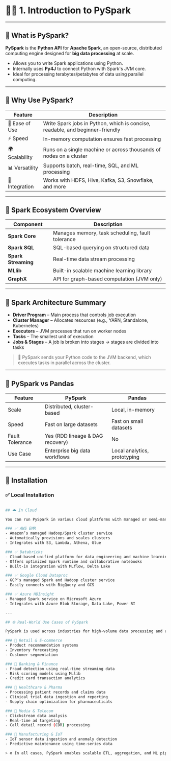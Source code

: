# 🧑‍💻 1. Introduction to PySpark

---

## 🔹 What is PySpark?

**PySpark** is the **Python API** for **Apache Spark**, an open-source, distributed computing engine designed for **big data processing** at scale.

- Allows you to write Spark applications using Python.
- Internally uses **Py4J** to connect Python with Spark's JVM core.
- Ideal for processing terabytes/petabytes of data using parallel computing.

---

## 🔹 Why Use PySpark?

| Feature        | Description                                                                 |
|----------------|-----------------------------------------------------------------------------|
| 🧠 Ease of Use | Write Spark jobs in Python, which is concise, readable, and beginner-friendly |
| ⚡ Speed        | In-memory computation ensures fast processing                               |
| 🌍 Scalability  | Runs on a single machine or across thousands of nodes on a cluster         |
| 📊 Versatility  | Supports batch, real-time, SQL, and ML processing                          |
| 🔗 Integration | Works with HDFS, Hive, Kafka, S3, Snowflake, and more                       |

---

## 🔹 Spark Ecosystem Overview

| Component       | Description                                          |
|------------------|------------------------------------------------------|
| **Spark Core**   | Manages memory, task scheduling, fault tolerance     |
| **Spark SQL**    | SQL-based querying on structured data                |
| **Spark Streaming** | Real-time data stream processing                  |
| **MLlib**        | Built-in scalable machine learning library           |
| **GraphX**       | API for graph-based computation (JVM only)           |

---

## 🔹 Spark Architecture Summary

- **Driver Program** – Main process that controls job execution
- **Cluster Manager** – Allocates resources (e.g., YARN, Standalone, Kubernetes)
- **Executors** – JVM processes that run on worker nodes
- **Tasks** – The smallest unit of execution
- **Jobs & Stages** – A job is broken into stages → stages are divided into tasks

> 🧠 PySpark sends your Python code to the JVM backend, which executes tasks in parallel across the cluster.

---

## 🔹 PySpark vs Pandas

| Feature         | PySpark                         | Pandas                     |
|-----------------|----------------------------------|----------------------------|
| Scale           | Distributed, cluster-based      | Local, in-memory           |
| Speed           | Fast on large datasets           | Fast on small datasets     |
| Fault Tolerance | Yes (RDD lineage & DAG recovery)| No                         |
| Use Case        | Enterprise big data workflows    | Local analytics, prototyping|

---

## 🔹 Installation

### ✅ Local Installation
```bash

## ☁️ In Cloud

You can run PySpark in various cloud platforms with managed or semi-managed setups:

### ✅ AWS EMR
- Amazon’s managed Hadoop/Spark cluster service
- Automatically provisions and scales clusters
- Integrates with S3, Lambda, Athena, Glue

### ✅ Databricks
- Cloud-based unified platform for data engineering and machine learning
- Offers optimized Spark runtime and collaborative notebooks
- Built-in integration with MLflow, Delta Lake

### ✅ Google Cloud Dataproc
- GCP’s managed Spark and Hadoop cluster service
- Easily connects with BigQuery and GCS

### ✅ Azure HDInsight
- Managed Spark service on Microsoft Azure
- Integrates with Azure Blob Storage, Data Lake, Power BI

---

## 🌐 Real-World Use Cases of PySpark

PySpark is used across industries for high-volume data processing and analytics:

### 🔸 Retail & E-commerce
- Product recommendation systems
- Inventory forecasting
- Customer segmentation

### 🔸 Banking & Finance
- Fraud detection using real-time streaming data
- Risk scoring models using MLlib
- Credit card transaction analytics

### 🔸 Healthcare & Pharma
- Processing patient records and claims data
- Clinical trial data ingestion and reporting
- Supply chain optimization for pharmaceuticals

### 🔸 Media & Telecom
- Clickstream data analysis
- Real-time ad targeting
- Call detail record (CDR) processing

### 🔸 Manufacturing & IoT
- IoT sensor data ingestion and anomaly detection
- Predictive maintenance using time-series data

> ⚙️ In all cases, PySpark enables scalable ETL, aggregation, and ML pipelines that work on large volumes of structured and unstructured data.

